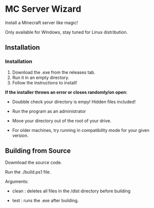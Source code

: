 
# MC Server Wizard

Install a Minecraft server like magic!

Only available for Windows, stay tuned for Linux distribution.

## Installation






### Installation

1. Download the .exe from the releases tab.
2. Run it in an empty directory.
3. Follow the instructions to install!

**If the installer throws an error or closes randomly/on open:**

 - Doubble check your directory is empy! Hidden files included!

 - Run the program as an administrator

 - Move your directory out of the root of your drive.

 - For older machines, try running in compatibility mode for your given version.

## Building from Source

Dowmload the source code.

Run the ./build.ps1 file.

Arguments:

 - clean : deletes all files in the /dist directory before building

 - test : runs the .exe after building.
